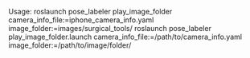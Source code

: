 Usage:
roslaunch pose_labeler play_image_folder camera_info_file:=iphone_camera_info.yaml image_folder:=images/surgical_tools/
roslaunch pose_labeler play_image_folder.launch camera_info_file:=/path/to/camera_info.yaml image_folder:=/path/to/image/folder/
